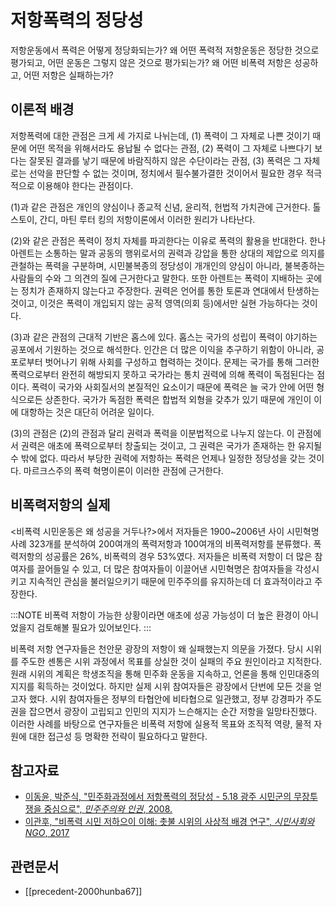 # 저항폭력의 정당성

저항운동에서 폭력은 어떻게 정당화되는가? 왜 어떤 폭력적 저항운동은 정당한 것으로 평가되고, 어떤 운동은 그렇지 않은 것으로 평가되는가? 왜 어떤 비폭력 저항은 성공하고, 어떤 저항은 실패하는가?

## 이론적 배경

저항폭력에 대한 관점은 크게 세 가지로 나뉘는데, (1) 폭력이 그 자체로 나쁜 것이기 때문에 어떤 목적을 위해서라도 용납될 수 없다는 관점, (2) 폭력이 그 자체로 나쁘다기 보다는 잘못된 결과를 낳기 때문에 바람직하지 않은 수단이라는 관점, (3) 폭력은 그 자체로는 선악을 판단할 수 없는 것이며, 정치에서 필수불가결한 것이어서 필요한 경우 적극적으로 이용해야 한다는 관점이다.

(1)과 같은 관점은 개인의 양심이나 종교적 신념, 윤리적, 헌법적 가치관에 근거한다. 톨스토이, 간디, 마틴 루터 킹의 저항이론에서 이러한 원리가 나타난다.

(2)와 같은 관점은 폭력이 정치 자체를 파괴한다는 이유로 폭력의 활용을 반대한다. 한나 아렌트는 소통하는 말과 공동의 행위로서의 권력과 강압을 통한 상대의 제압으로 의지를 관철하는 폭력을 구분하며, 시민불복종의 정당성이 개개인의 양심이 아니라, 불복종하는 사람들의 수와 그 의견의 질에 근거한다고 말한다. 또한 아렌트는 폭력이 지배하는 곳에는 정치가 존재하지 않는다고 주장한다. 권력은 언어를 통한 토론과 연대에서 탄생하는 것이고, 이것은 폭력이 개입되지 않는 공적 영역(의회 등)에서만 실현 가능하다는 것이다.

(3)과 같은 관점의 근대적 기반은 홉스에 있다. 홉스는 국가의 성립이 폭력이 야기하는 공포에서 기원하는 것으로 해석한다. 인간은 더 많은 이익을 추구하기 위함이 아니라, 공포로부터 벗어나기 위해 사회를 구성하고 협력하는 것이다. 문제는 국가를 통해 그러한 폭력으로부터 완전히 해방되지 못하고 국가라는 통치 권력에 의해 폭력이 독점된다는 점이다. 폭력이 국가와 사회질서의 본질적인 요소이기 때문에 폭력은 늘 국가 안에 어떤 형식으로든 상존한다. 국가가 독점한 폭력은 합법적 외형을 갖추가 있기 때문에 개인이 이에 대항하는 것은 대단히 어려운 일이다.

(3)의 관점은 (2)의 관점과 달리 권력과 폭력을 이분법적으로 나누지 않는다. 이 관점에서 권력은 애초에 폭력으로부터 창출되는 것이고, 그 권력은 국가가 존재하는 한 유지될 수 밖에 없다. 따라서 부당한 권력에 저항하는 폭력은 언제나 일정한 정당성을 갖는 것이다. 마르크스주의 폭력 혁명이론이 이러한 관점에 근거한다.

## 비폭력저항의 실제

<비폭력 시민운동은 왜 성공을 거두나?>에서 저자들은 1900~2006년 사이 시민혁명 사례 323개를 분석하여 200여개의 폭력저항과 100여개의 비폭력저항를 분류했다. 폭력저항의 성공률은 26%, 비폭력의 경우 53%였다. 저자들은 비폭력 저항이 더 많은 참여자를 끌어들일 수 있고, 더 많은 참여자들이 이끌어낸 시민혁명은 참여자들을 각성시키고 지속적인 관심을 불러일으키기 때문에 민주주의를 유지하는데 더 효과적이라고 주장한다.

:::NOTE
비폭력 저항이 가능한 상황이라면 애초에 성공 가능성이 더 높은 환경이 아니었을지 검토해볼 필요가 있어보인다.
:::

비폭력 저항 연구자들은 천안문 광장의 저항이 왜 실패했는지 의문을 가졌다. 당시 시위를 주도한 셴통은 시위 과정에서 목표를 상실한 것이 실패의 주요 원인이라고 지적한다. 원래 시위의 계획은 학생조직을 통해 민주화 운동을 지속하고, 언론을 통해 인민대중의 지지를 획득하는 것이었다. 하지만 실제 시위 참여자들은 광장에서 단번에 모든 것을 얻고자 했다. 시위 참여자들은 정부의 타협안에 비타협으로 일관했고, 정부 강경파가 주도권을 잡으면서 광장이 고립되고 인민의 지지가 느슨해지는 순간 저항을 일망타진했다. 이러한 사례를 바탕으로 연구자들은 비폭력 저항에 실용적 목표와 조직적 역량, 물적 자원에 대한 접근성 등 명확한 전략이 필요하다고 말한다.

## 참고자료

 - [이동윤, 박준식, "민주화과정에서 저항폭력의 정당성 - 5.18 광주 시민군의 무장투쟁을 중심으로", _민주주의와 인권_, 2008.](https://www.kci.go.kr/kciportal/ci/sereArticleSearch/ciSereArtiView.kci?sereArticleSearchBean.artiId=ART001232314)
 - [이관후, "비폭력 시민 저하으이 이해: 촛불 시위의 사상적 배경 연구", _시민사회와 NGO_, 2017](https://www.kci.go.kr/kciportal/ci/sereArticleSearch/ciSereArtiView.kci?sereArticleSearchBean.artiId=ART002228079)

## 관련문서

- [[precedent-2000hunba67]]
